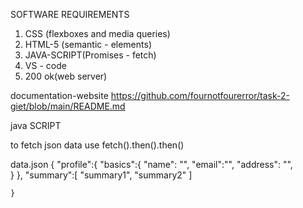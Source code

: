 SOFTWARE REQUIREMENTS 
1. CSS (flexboxes and media queries)
2. HTML-5 (semantic - elements)
3. JAVA-SCRIPT(Promises - fetch)
4. VS - code
5. 200 ok(web server) 

documentation-website
https://github.com/fournotfourerror/task-2-giet/blob/main/README.md


java SCRIPT

to fetch json data 
use fetch().then().then()



data.json 
    {
        "profile":{
            "basics":{
                "name": "",
                "email":"",
                "address": "",                
            }
        },
        "summary":[
            "summary1",
            "summary2"
        ]

    }